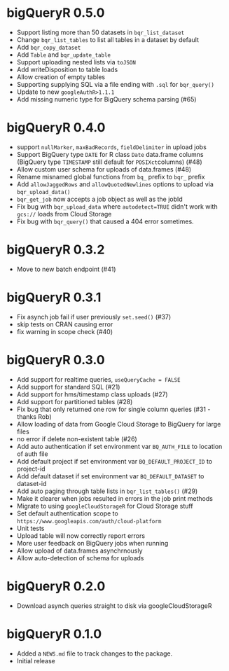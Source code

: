 # bigQueryR 0.5.0

* Support listing more than 50 datasets in `bqr_list_dataset`
* Change `bqr_list_tables` to list all tables in a dataset by default
* Add `bqr_copy_dataset`
* Add `Table` and `bqr_update_table`
* Support uploading nested lists via `toJSON`
* Add writeDisposition to table loads
* Allow creation of empty tables
* Supporting supplying SQL via a file ending with `.sql` for `bqr_query()`
* Update to new `googleAuthR>1.1.1`
* Add missing numeric type for BigQuery schema parsing (#65)

# bigQueryR 0.4.0

* support `nullMarker`, `maxBadRecords`, `fieldDelimiter` in upload jobs
* Support BigQuery type `DATE` for R class `Date` data.frame columns (BigQuery type `TIMESTAMP` still default for `POSIXct`columns) (#48)
* Allow custom user schema for uploads of data.frames (#48)
* Rename misnamed global functions from `bq_` prefix to `bqr_` prefix
* Add `allowJaggedRows` and `allowQuotedNewlines` options to upload via `bqr_upload_data()`
* `bqr_get_job` now accepts a job object as well as the jobId
* Fix bug with `bqr_upload_data` where `autodetect=TRUE` didn't work with `gcs://` loads from Cloud Storage
* Fix bug with `bqr_query()` that caused a 404 error sometimes. 

# bigQueryR 0.3.2

* Move to new batch endpoint (#41)


# bigQueryR 0.3.1

* Fix asynch job fail if user previously `set.seed()` (#37)
* skip tests on CRAN causing error
* fix warning in scope check (#40)

# bigQueryR 0.3.0

* Add support for realtime queries, `useQueryCache = FALSE`
* Add support for standard SQL (#21)
* Add support for hms/timestamp class uploads (#27)
* Add support for partitioned tables (#28)
* Fix bug that only returned one row for single column queries (#31 - thanks Rob)
* Allow loading of data from Google Cloud Storage to BigQuery for large files
* no error if delete non-existent table (#26)
* Add auto authentication if set environment var `BQ_AUTH_FILE` to location of auth file
* Add default project if set environment var `BQ_DEFAULT_PROJECT_ID` to project-id
* Add default dataset if set environment var `BQ_DEFAULT_DATASET` to dataset-id
* Add auto paging through table lists in `bqr_list_tables()` (#29)
* Make it clearer when jobs resulted in errors in the job print methods
* Migrate to using `googleCloudStorageR` for Cloud Storage stuff
* Set default authentication scope to `https://www.googleapis.com/auth/cloud-platform`
* Unit tests
* Upload table will now correctly report errors
* More user feedback on BigQuery jobs when running
* Allow upload of data.frames asynchrnously
* Allow auto-detection of schema for uploads

# bigQueryR 0.2.0

* Download asynch queries straight to disk via googleCloudStorageR

# bigQueryR 0.1.0 

* Added a `NEWS.md` file to track changes to the package.
* Initial release
